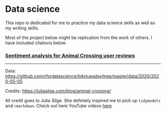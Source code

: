 # Data science

This repo is dedicated for me to practice my data science skills as well as my writing skills. 

Most of the project below might be replication from the work of others. I have included citations below. 

### [Sentiment analysis for Animal Crossing user reviews](tree/master/sentiment_analysis_animal_crossing)

*****

Data: https://github.com/rfordatascience/tidytuesday/tree/master/data/2020/2020-05-05

Credits: https://juliasilge.com/blog/animal-crossing/

All credit goes to Julia Silge. She defintely inspired me to pick up `tidymodels` and `rmarkdown`. Check out here YouTube videos [here](https://www.youtube.com/channel/UCTTBgWyJl2HrrhQOOc710kA) 
